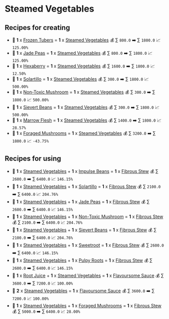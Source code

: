 # Steamed Vegetables

## Recipes for creating

* 🍳 **1** x [Frozen Tubers](<Frozen Tubers.md>) = **1** x [Steamed Vegetables](<Steamed Vegetables.md>) 💰 ∑ `800.0` ➡️ ∑ `1800.0` 📈 `125.00%`
* 🍳 **1** x [Jade Peas](<Jade Peas.md>) = **1** x [Steamed Vegetables](<Steamed Vegetables.md>) 💰 ∑ `800.0` ➡️ ∑ `1800.0` 📈 `125.00%`
* 🍳 **1** x [Hexaberry](<Hexaberry.md>) = **1** x [Steamed Vegetables](<Steamed Vegetables.md>) 💰 ∑ `1600.0` ➡️ ∑ `1800.0` 📈 `12.50%`
* 🍳 **1** x [Solartillo](<Solartillo.md>) = **1** x [Steamed Vegetables](<Steamed Vegetables.md>) 💰 ∑ `300.0` ➡️ ∑ `1800.0` 📈 `500.00%`
* 🍳 **1** x [Non-Toxic Mushroom](<Non-Toxic Mushroom.md>) = **1** x [Steamed Vegetables](<Steamed Vegetables.md>) 💰 ∑ `300.0` ➡️ ∑ `1800.0` 📈 `500.00%`
* 🍳 **1** x [Sievert Beans](<Sievert Beans.md>) = **1** x [Steamed Vegetables](<Steamed Vegetables.md>) 💰 ∑ `300.0` ➡️ ∑ `1800.0` 📈 `500.00%`
* 🍳 **1** x [Marrow Flesh](<Marrow Flesh.md>) = **1** x [Steamed Vegetables](<Steamed Vegetables.md>) 💰 ∑ `1400.0` ➡️ ∑ `1800.0` 📈 `28.57%`
* 🍳 **1** x [Foraged Mushrooms](<Foraged Mushrooms.md>) = **1** x [Steamed Vegetables](<Steamed Vegetables.md>) 💰 ∑ `3200.0` ➡️ ∑ `1800.0` 📈 `-43.75%`


## Recipes for using

* 🍳 **1** x [Steamed Vegetables](<Steamed Vegetables.md>) + **1** x [Impulse Beans](<Impulse Beans.md>) = **1** x [Fibrous Stew](<Fibrous Stew.md>) 💰 ∑ `2600.0` ➡️ ∑ `6400.0` 📈 `146.15%`
* 🍳 **1** x [Steamed Vegetables](<Steamed Vegetables.md>) + **1** x [Solartillo](<Solartillo.md>) = **1** x [Fibrous Stew](<Fibrous Stew.md>) 💰 ∑ `2100.0` ➡️ ∑ `6400.0` 📈 `204.76%`
* 🍳 **1** x [Steamed Vegetables](<Steamed Vegetables.md>) + **1** x [Jade Peas](<Jade Peas.md>) = **1** x [Fibrous Stew](<Fibrous Stew.md>) 💰 ∑ `2600.0` ➡️ ∑ `6400.0` 📈 `146.15%`
* 🍳 **1** x [Steamed Vegetables](<Steamed Vegetables.md>) + **1** x [Non-Toxic Mushroom](<Non-Toxic Mushroom.md>) = **1** x [Fibrous Stew](<Fibrous Stew.md>) 💰 ∑ `2100.0` ➡️ ∑ `6400.0` 📈 `204.76%`
* 🍳 **1** x [Steamed Vegetables](<Steamed Vegetables.md>) + **1** x [Sievert Beans](<Sievert Beans.md>) = **1** x [Fibrous Stew](<Fibrous Stew.md>) 💰 ∑ `2100.0` ➡️ ∑ `6400.0` 📈 `204.76%`
* 🍳 **1** x [Steamed Vegetables](<Steamed Vegetables.md>) + **1** x [Sweetroot](<Sweetroot.md>) = **1** x [Fibrous Stew](<Fibrous Stew.md>) 💰 ∑ `2600.0` ➡️ ∑ `6400.0` 📈 `146.15%`
* 🍳 **1** x [Steamed Vegetables](<Steamed Vegetables.md>) + **1** x [Pulpy Roots](<Pulpy Roots.md>) = **1** x [Fibrous Stew](<Fibrous Stew.md>) 💰 ∑ `2600.0` ➡️ ∑ `6400.0` 📈 `146.15%`
* 🍳 **1** x [Root Juice](<Root Juice.md>) + **1** x [Steamed Vegetables](<Steamed Vegetables.md>) = **1** x [Flavoursome Sauce](<Flavoursome Sauce.md>) 💰 ∑ `3600.0` ➡️ ∑ `7200.0` 📈 `100.00%`
* 🍳 **2** x [Steamed Vegetables](<Steamed Vegetables.md>) = **1** x [Flavoursome Sauce](<Flavoursome Sauce.md>) 💰 ∑ `3600.0` ➡️ ∑ `7200.0` 📈 `100.00%`
* 🍳 **1** x [Steamed Vegetables](<Steamed Vegetables.md>) + **1** x [Foraged Mushrooms](<Foraged Mushrooms.md>) = **1** x [Fibrous Stew](<Fibrous Stew.md>) 💰 ∑ `5000.0` ➡️ ∑ `6400.0` 📈 `28.00%`
